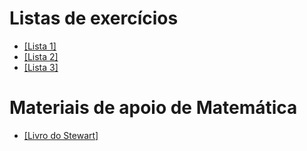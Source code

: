 # Listas de exercícios

- [[Lista 1]](../lista1.pdf)
- [[Lista 2]](../lista2.pdf)
- [[Lista 3]](../lista3.pdf)

# Materiais de apoio de Matemática
- [[Livro do Stewart]](../calc1/stewart.pdf)
